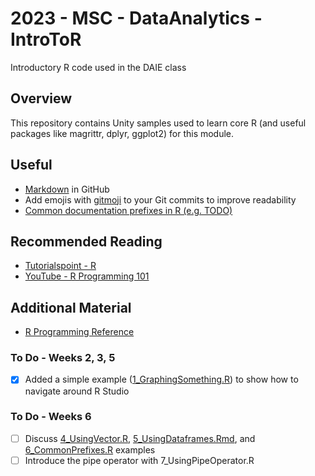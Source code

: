# 2023 - MSC - DataAnalytics - IntroToR
Introductory R code used in the DAIE class

## Overview 
This repository contains Unity samples used to learn core R (and useful packages like magrittr, dplyr, ggplot2) for this module.

## Useful 
- [Markdown](https://docs.github.com/en/enterprise-cloud@latest/get-started/writing-on-github/getting-started-with-writing-and-formatting-on-github/basic-writing-and-formatting-syntax) in GitHub
- Add emojis with [gitmoji](https://gitmoji.dev/) to your Git commits to improve readability
- [Common documentation prefixes in R (e.g. TODO)](https://github.com/dokato/todor)

## Recommended Reading
- [Tutorialspoint - R](https://www.tutorialspoint.com/r/index.htm)
- [YouTube - R Programming 101](https://www.youtube.com/@RProgramming101)

## Additional Material
- [R Programming Reference](https://rpubs.com/uwaterloodatateam/r-programming-reference)


### To Do - Weeks 2, 3, 5
- [x] Added a simple example ([1_GraphingSomething.R](https://github.com/nmcguinness/2023_MSC_DataAnalytics_IntroToR/blob/main/Examples/1_GraphingSomething.R)) to show how to navigate around R Studio

### To Do - Weeks 6
- [ ] Discuss [4_UsingVector.R](https://github.com/nmcguinness/2023_MSC_DataAnalytics_IntroToR/blob/main/Examples/4_UsingVector.R), [5_UsingDataframes.Rmd](https://github.com/nmcguinness/2023_MSC_DataAnalytics_IntroToR/blob/main/Examples/5_UsingDataframes.Rmd), and [6_CommonPrefixes.R](https://github.com/nmcguinness/2023_MSC_DataAnalytics_IntroToR/blob/main/Examples/6_CommonPrefixes.R) examples
- [ ] Introduce the pipe operator with 7_UsingPipeOperator.R
